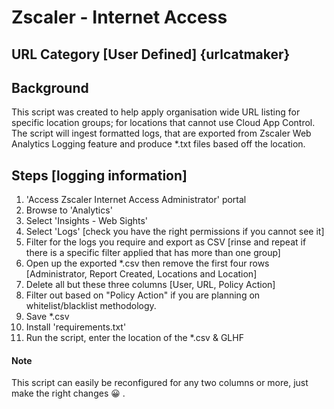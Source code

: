 # Zscaler - Internet Access
## URL Category [User Defined] {urlcatmaker}

## Background
This script was created to help apply organisation wide URL listing for specific location groups; for locations that cannot use Cloud App Control.
The script will ingest formatted logs, that are exported from Zscaler Web Analytics Logging feature and produce *.txt files based off the location.

## Steps [logging information]
1. 'Access Zscaler Internet Access Administrator' portal
2. Browse to 'Analytics'
3. Select 'Insights - Web Sights'
4. Select 'Logs' [check you have the right permissions if you cannot see it]
5. Filter for the logs you require and export as CSV [rinse and repeat if there is a specific filter applied that has more than one group]
6. Open up the exported *.csv then remove the first four rows [Administrator, Report Created, Locations and Location]
7. Delete all but these three columns [User, URL, Policy Action]
8. Filter out based on "Policy Action" if you are planning on whitelist/blacklist methodology.
9. Save *.csv
10. Install 'requirements.txt'
11. Run the script, enter the location of the *.csv & GLHF





#### Note
This script can easily be reconfigured for any two columns or more, just make the right changes 😀 .
